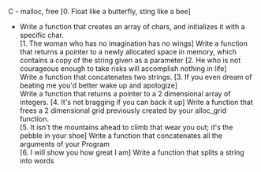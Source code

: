 C - malloc, free
[0. Float like a butterfly, sting like a bee]
- Write a function that creates an array of chars, and initializes it with a specific char.		
[1. The woman who has no imagination has no wings]
 Write a function that returns a pointer to a newly allocated space in memory, which contains a copy of the string given as a parameter
[2. He who is not courageous enough to take risks will accomplish nothing in life]		
Write a function that concatenates two strings.
[3. If you even dream of beating me you'd better wake up and apologize]		
Write a function that returns a pointer to a 2 dimensional array of integers.
[4. It's not bragging if you can back it up]
Write a function that frees a 2 dimensional grid previously created by your alloc_grid function.		
[5. It isn't the mountains ahead to climb that wear you out; it's the pebble in your shoe]
Write a function that concatenates all the arguments of your Program		
[6. I will show you how great I am] 
Write a function that splits a string into words
